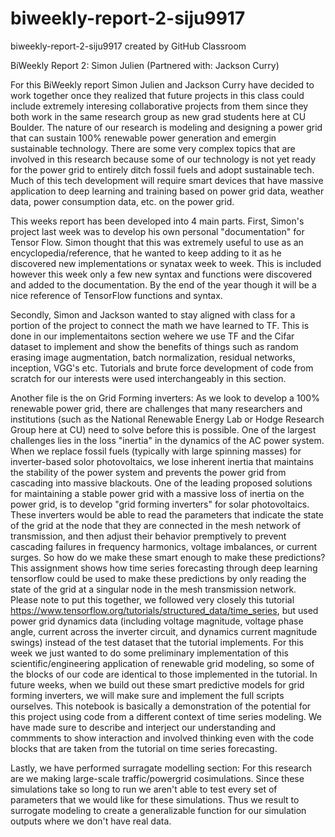 # biweekly-report-2-siju9917
biweekly-report-2-siju9917 created by GitHub Classroom



BiWeekly Report 2: Simon Julien (Partnered with: Jackson Curry)

For this BiWeekly report Simon Julien and Jackson Curry have decided to work together once they realized that future projects in this class could include extremely interesing collaborative projects from them since they both work in the same research group as new grad students here at CU Boulder. The nature of our research is modeling and designing a power grid that can sustain 100% renewable power generation and emergin sustainable technology. There are some very complex topics that are involved in this research because some of our technology is not yet ready for the power grid to entirely ditch fossil fuels and adopt sustainable tech. Much of this tech development will require smart devices that have massive application to deep learning and training based on power grid data, weather data, power consumption data, etc. on the power grid. 

This weeks report has been developed into 4 main parts. First, Simon's project last week was to develop his own personal "documentation" for Tensor Flow. Simon thought that this was extremely useful to use as an encyclopedia/reference, that he wanted to keep adding to it as he discovered new implementations or synatax week to week. This is included however this week only a few new syntax and functions were discovered and added to the documentation. By the end of the year though it will be a nice reference of TensorFlow functions and syntax.

Secondly, Simon and Jackson wanted to stay aligned with class for a portion of the project to connect the math we have learned to TF. This is done in our implementaitons section wehere we use TF and the Cifar dataset to implement and show the benefits of things such as random erasing image augmentation, batch normalization, residual networks, inception, VGG's etc. Tutorials and brute force development of code from scratch for our interests were used interchangeably in this section.

Another file is the on Grid Forming inverters: As we look to develop a 100% renewable power grid, there are challenges that many researchers and institutions (such as the National Renewable Energy Lab or Hodge Research Group here at CU) need to solve before this is possible. One of the largest challenges lies in the loss "inertia" in the dynamics of the AC power system. When we replace fossil fuels (typically with large spinning masses) for inverter-based solor photovoltaics, we lose inherent inertia that maintains the stability of the power system and prevents the power grid from cascading into massive blackouts. One of the leading proposed solutions for maintaining a stable power grid with a massive loss of inertia on the power grid, is to develop "grid forming inverters" for solar photovoltaics. These inverters would be able to read the parameters that indicate the state of the grid at the node that they are connected in the mesh network of transmission, and then adjust their behavior premptively to prevent cascading failures in frequency harmonics, voltage imbalances, or current surges. So how do we make these smart enough to make these predictions? This assignment shows how time series forecasting through deep learning tensorflow could be used to make these predictions by only reading the state of the grid at a singular node in the mesh transmission network. Please note to put this together, we followed very closely this tutorial https://www.tensorflow.org/tutorials/structured_data/time_series, but used power grid dynamics data (including voltage magnitude, voltage phase angle, current across the inverter circuit, and dynamics current magnitude swings) instead of the test dataset that the tutorial implements. For this week we just wanted to do some preliminary implementation of this scientific/engineering application of renewable grid modeling, so some of the blocks of our code are identical to those implemented in the tutorial. In future weeks, when we build out these smart predictive models for grid forming inverters, we will make sure and implement the full scripts ourselves. This notebook is basically a demonstration of the potential for this project using code from a different context of time series modeling.  We have made sure to describe and interject our understanding and commments to show interaction and involved thinking even with the code blocks that are taken from the tutorial on time series forecasting.

Lastly, we have performed surragate modelling section:
For this research are we making large-scale traffic/powergrid cosimulations.  Since these simulations take so long to run we aren't able to test every set of parameters that we would like for these simulations.  Thus we result to surrogate modeling to create a generalizable function for our simulation outputs where we don't have real data. 


